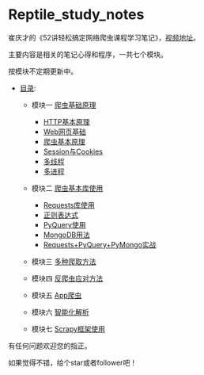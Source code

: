 # Reptile_study_notes

崔庆才的《52讲轻松搞定网络爬虫课程学习笔记》，[视频地址](https://kaiwu.lagou.com/course/courseInfo.htm?courseId=46#/content)。


主要内容是相关的笔记心得和程序，一共七个模块。

按模块不定期更新中。

* [目录](README.md):

    * 模块一 [爬虫基础原理](notes/Module_1/)
        * [HTTP基本原理](notes/Module_1/lecture_1.md)
        * [Web网页基础](notes/Module_1/lecture_2.md)
        * [爬虫基本原理](notes/Module_1/lecture_3.md)
        * [Session与Cookies](notes/Module_1/lecture_4.md)
        * [多线程](notes/Module_1/lecture_5.md)
        * [多进程](notes/Module_1/lecture_6.md)
    * 模块二 [爬虫基本库使用](notes/Module_2/) 
        * [Requests库使用](notes/Module_2/lecture_7.md)
        * [正则表达式](notes/Module_2/lecture_8.md)
        * [PyQuery使用](notes/Module_2/lecture_9.md)
        * [MongoDB用法](notes/Module_2/lecture_10.md)
        * [Requests+PyQuery+PyMongo实战](notes/Module_2/lecture_11.md)
    * 模块三 [多种爬取方法]()

    * 模块四 [反爬虫应对方法]()

    * 模块五 [App爬虫]()

    * 模块六 [智能化解析]()

    * 模块七 [Scrapy框架使用]()
    
有任何问题欢迎您的指正。

如果觉得不错，给个star或者follower吧！

